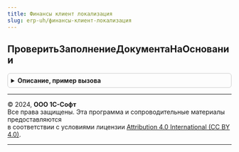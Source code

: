 ```yaml
---
title: Финансы клиент локализация
slug: erp-uh/финансы-клиент-локализация
---
```



## ПроверитьЗаполнениеДокументаНаОсновании
<details style="margin: 1em 0; padding: 0.5em; border: 1px solid #ccc; border-radius: 6px;">

<summary style="font-weight: bold; cursor: pointer;">Описание, пример вызова</summary>

```bsl

// Процедура выводит сообщения пользователю, если заполнение на основании
// не было выполнено.
//
// Параметры:
//	Объект - ДанныеФорма - Текущий объект
//	Основание - ДокументСсылка - Ссылка на документ основание
//
Процедура ПроверитьЗаполнениеДокументаНаОсновании(Объект, Основание) Экспорт
```

Пример вызова
```bsl
ФинансыКлиентЛокализация.ПроверитьЗаполнениеДокументаНаОсновании(Объект, Основание) 
```
</details>

---

© 2024, **ООО 1С-Софт**  
Все права защищены. Эта программа и сопроводительные материалы предоставляются  
в соответствии с условиями лицензии [Attribution 4.0 International (CC BY 4.0)](https://creativecommons.org/licenses/by/4.0/legalcode).

---
